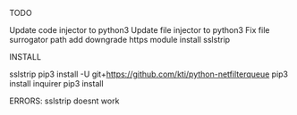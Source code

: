 TODO

Update code injector to python3
Update file injector to python3
Fix file surrogator path
add downgrade https module
install sslstrip


INSTALL

sslstrip
pip3 install -U git+https://github.com/kti/python-netfilterqueue
pip3 install inquirer
pip3 install 

ERRORS:
sslstrip doesnt work
